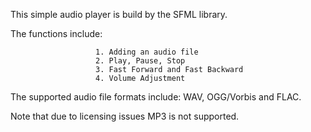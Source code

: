 This simple audio player is build by the SFML library.

The functions include: 

                       1. Adding an audio file
                       2. Play, Pause, Stop
                       3. Fast Forward and Fast Backward
                       4. Volume Adjustment


The supported audio file formats include: WAV, OGG/Vorbis and FLAC. 

Note that due to licensing issues MP3 is not supported.

